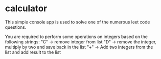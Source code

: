 # calculator

This simple console app is used to solve one of the numerous leet code questions.

You are required to perform some operations on integers based on the following strings:
"C" -> remove integer from list
"D" -> remove the integer, multiply by two and save back in the list
"+" -> Add two integers from the list and add result to the list
